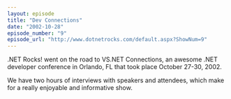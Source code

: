 ```yaml
---
layout: episode
title: "Dev Connections"
date: "2002-10-28"
episode_number: "9"
episode_url: "http://www.dotnetrocks.com/default.aspx?ShowNum=9"
---
```


.NET Rocks! went on the road to VS.NET Connections, an awesome .NET developer conference in Orlando, FL that took place October 27-30, 2002. 

We have two hours of interviews with speakers and attendees, which make for a really enjoyable and informative show. 


